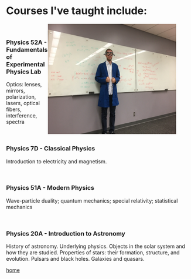 # Courses I've taught include:

<figure>
 <img align="right" src="./jackpic6.jpg" width="350" height="300"/>
</figure>

<br>

### Physics 52A - Fundamentals of Experimental Physics Lab

Optics: lenses, mirrors, polarization, lasers, optical fibers, interference, spectra

<br>

### Physics 7D - Classical Physics

Introduction to electricity and magnetism.

<br>

### Physics 51A -  Modern Physics

Wave-particle duality; quantum mechanics; special relativity; statistical mechanics

<br>

### Physics 20A - Introduction to Astronomy

History of astronomy. Underlying physics. Objects in the solar system and how they are studied. 
Properties of stars: their formation, structure, and evolution. Pulsars and black holes. Galaxies and quasars.


[home](./)
